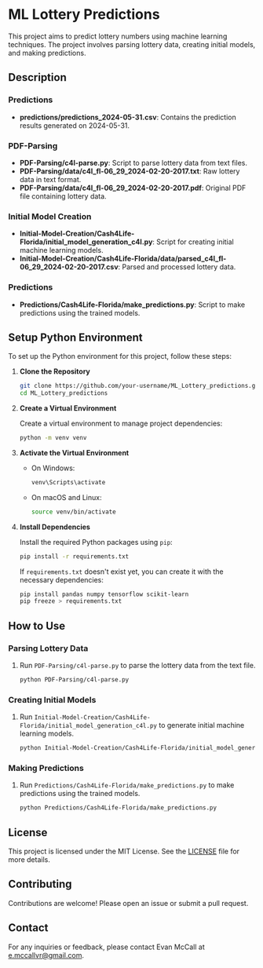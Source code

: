 # ML Lottery Predictions

This project aims to predict lottery numbers using machine learning techniques. The project involves parsing lottery data, creating initial models, and making predictions.

## Description

### Predictions

- **predictions/predictions_2024-05-31.csv**: Contains the prediction results generated on 2024-05-31.

### PDF-Parsing

- **PDF-Parsing/c4l-parse.py**: Script to parse lottery data from text files.
- **PDF-Parsing/data/c4l_fl-06_29_2024-02-20-2017.txt**: Raw lottery data in text format.
- **PDF-Parsing/data/c4l_fl-06_29_2024-02-20-2017.pdf**: Original PDF file containing lottery data.

### Initial Model Creation

- **Initial-Model-Creation/Cash4Life-Florida/initial_model_generation_c4l.py**: Script for creating initial machine learning models.
- **Initial-Model-Creation/Cash4Life-Florida/data/parsed_c4l_fl-06_29_2024-02-20-2017.csv**: Parsed and processed lottery data.

### Predictions

- **Predictions/Cash4Life-Florida/make_predictions.py**: Script to make predictions using the trained models.

## Setup Python Environment

To set up the Python environment for this project, follow these steps:

1. **Clone the Repository**

    ```sh
    git clone https://github.com/your-username/ML_Lottery_predictions.git
    cd ML_Lottery_predictions
    ```

2. **Create a Virtual Environment**

    Create a virtual environment to manage project dependencies:

    ```sh
    python -m venv venv
    ```

3. **Activate the Virtual Environment**

    - On Windows:

      ```sh
      venv\Scripts\activate
      ```

    - On macOS and Linux:

      ```sh
      source venv/bin/activate
      ```

4. **Install Dependencies**

    Install the required Python packages using `pip`:

    ```sh
    pip install -r requirements.txt
    ```

    If `requirements.txt` doesn't exist yet, you can create it with the necessary dependencies:

    ```sh
    pip install pandas numpy tensorflow scikit-learn
    pip freeze > requirements.txt
    ```

## How to Use

### Parsing Lottery Data

1. Run `PDF-Parsing/c4l-parse.py` to parse the lottery data from the text file.

    ```sh
    python PDF-Parsing/c4l-parse.py
    ```

### Creating Initial Models

1. Run `Initial-Model-Creation/Cash4Life-Florida/initial_model_generation_c4l.py` to generate initial machine learning models.

    ```sh
    python Initial-Model-Creation/Cash4Life-Florida/initial_model_generation_c4l.py
    ```

### Making Predictions

1. Run `Predictions/Cash4Life-Florida/make_predictions.py` to make predictions using the trained models.

    ```sh
    python Predictions/Cash4Life-Florida/make_predictions.py
    ```

## License

This project is licensed under the MIT License. See the [LICENSE](LICENSE) file for more details.

## Contributing

Contributions are welcome! Please open an issue or submit a pull request.

## Contact

For any inquiries or feedback, please contact Evan McCall at e.mccallvr@gmail.com.

